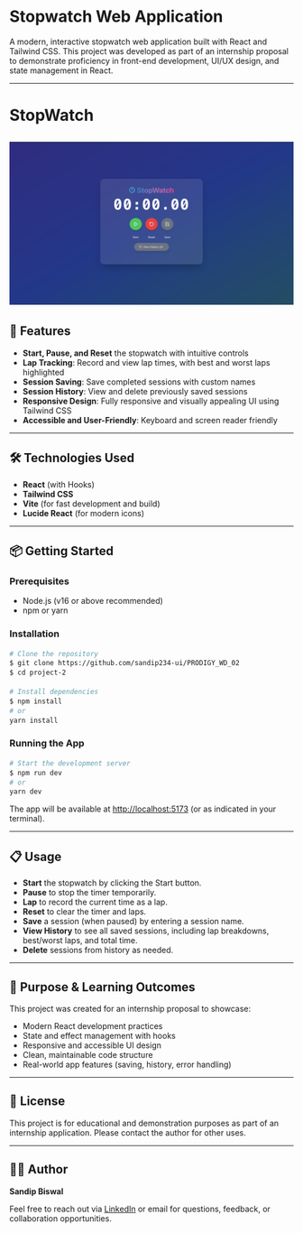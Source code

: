 # Stopwatch Web Application

A modern, interactive stopwatch web application built with React and Tailwind CSS. This project was developed as part of an internship proposal to demonstrate proficiency in front-end development, UI/UX design, and state management in React.


---
# StopWatch 

![Tic Tac Toe Screenshot](/public/StopWatch.png)
---

## 🚀 Features

- **Start, Pause, and Reset** the stopwatch with intuitive controls
- **Lap Tracking**: Record and view lap times, with best and worst laps highlighted
- **Session Saving**: Save completed sessions with custom names
- **Session History**: View and delete previously saved sessions
- **Responsive Design**: Fully responsive and visually appealing UI using Tailwind CSS
- **Accessible and User-Friendly**: Keyboard and screen reader friendly

---

## 🛠️ Technologies Used

- **React** (with Hooks)
- **Tailwind CSS**
- **Vite** (for fast development and build)
- **Lucide React** (for modern icons)

---

## 📦 Getting Started

### Prerequisites
- Node.js (v16 or above recommended)
- npm or yarn

### Installation

```bash
# Clone the repository
$ git clone https://github.com/sandip234-ui/PRODIGY_WD_02
$ cd project-2

# Install dependencies
$ npm install
# or
yarn install
```

### Running the App

```bash
# Start the development server
$ npm run dev
# or
yarn dev
```

The app will be available at [http://localhost:5173](http://localhost:5173) (or as indicated in your terminal).

---

## 📋 Usage

- **Start** the stopwatch by clicking the Start button.
- **Pause** to stop the timer temporarily.
- **Lap** to record the current time as a lap.
- **Reset** to clear the timer and laps.
- **Save** a session (when paused) by entering a session name.
- **View History** to see all saved sessions, including lap breakdowns, best/worst laps, and total time.
- **Delete** sessions from history as needed.

---

## 🎯 Purpose & Learning Outcomes

This project was created for an internship proposal to showcase:
- Modern React development practices
- State and effect management with hooks
- Responsive and accessible UI design
- Clean, maintainable code structure
- Real-world app features (saving, history, error handling)

---

## 📄 License

This project is for educational and demonstration purposes as part of an internship application. Please contact the author for other uses.

---

## 🙋‍♂️ Author

**Sandip Biswal**

Feel free to reach out via [LinkedIn](https://www.linkedin.com/in/sandip-biswal-728a7a291/) or email for questions, feedback, or collaboration opportunities.
